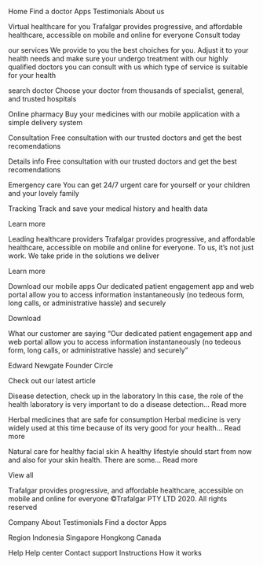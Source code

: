 Home
Find a doctor
Apps
Testimonials
About us

Virtual healthcare for you
Trafalgar provides progressive, and affordable healthcare, accessible on mobile and online for everyone
Consult today

our services
We provide to you the best choiches for you. Adjust it to your health needs and make sure your undergo treatment with our highly qualified doctors you can consult with us which type of service is suitable for your health

search doctor
Choose your doctor from thousands of specialist, general, and trusted hospitals

Online pharmacy
Buy your medicines with our mobile application with a simple delivery system

Consultation
Free consultation with our trusted doctors and get the best recomendations

Details info
Free consultation with our trusted doctors and get the best recomendations

Emergency care
You can get 24/7 urgent care for yourself or your children and your lovely family

Tracking
Track and save your medical history and health data

Learn more

Leading healthcare providers
Trafalgar provides progressive, and affordable healthcare, accessible on mobile and online for everyone. To us, it’s not just work. We take pride 
in the solutions we deliver

Learn more

Download our mobile apps
Our dedicated patient engagement app and web portal allow you to access information instantaneously (no tedeous form, long calls, or administrative hassle) and securely

Download

What our customer are saying
“Our dedicated patient engagement app and web portal allow you to access information instantaneously (no tedeous form, long calls, or administrative hassle) and securely”

Edward Newgate
Founder Circle

Check out our latest article

Disease detection, check up in the laboratory
In this case, the role of the health laboratory is very important to do a disease detection...
Read more

Herbal medicines that are safe for consumption
Herbal medicine is very widely used at this time because of its very good for your health...
Read more

Natural care for healthy facial skin
A healthy lifestyle should start from now and also for your skin health. There are some...
Read more

View all

Trafalgar provides progressive, and affordable healthcare, accessible on mobile and online for everyone
©Trafalgar PTY LTD 2020. All rights reserved


Company
About
Testimonials 
Find a doctor 
Apps

Region
Indonesia 
Singapore 
Hongkong 
Canada

Help
Help 
center 
Contact 
support 
Instructions 
How it works